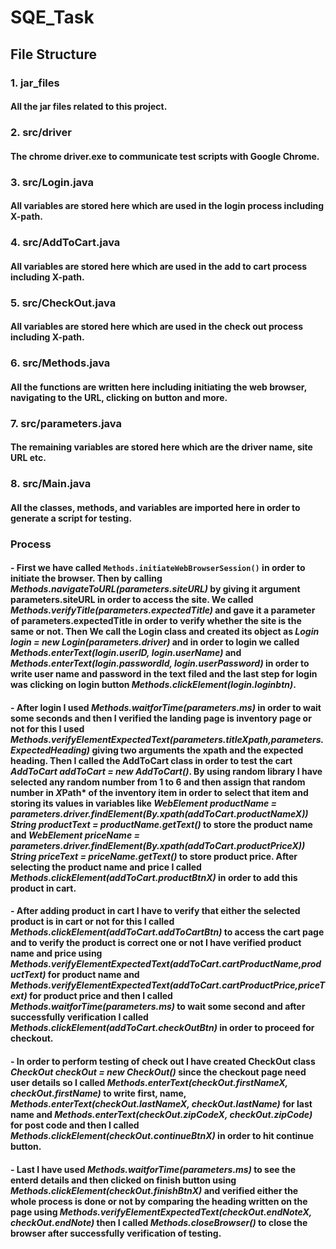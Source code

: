 # SQE_Task
## File Structure 

### 1. jar_files
#### All the jar files related to this project.

### 2. src/driver
#### The chrome driver.exe to communicate test scripts with Google Chrome.

### 3. src/Login.java
#### All variables are stored here which are used in the login process including X-path.

### 4. src/AddToCart.java
#### All variables are stored here which are used in the add to cart process including X-path.

### 5. src/CheckOut.java
#### All variables are stored here which are used in the check out process including X-path.

### 6. src/Methods.java
#### All the functions are written here including initiating the web browser, navigating to the URL, clicking on button and more.

### 7. src/parameters.java
#### The remaining variables are stored here which are the driver name, site URL etc. 

### 8. src/Main.java
#### All the classes, methods, and variables are imported here in order to generate a script for testing.

### Process
#### - First we have called ```Methods.initiateWebBrowserSession()``` in order to initiate the browser. Then by calling *Methods.navigateToURL(parameters.siteURL)* by giving it argument parameters.siteURL in order to access the site. We called *Methods.verifyTitle(parameters.expectedTitle)* and gave it a parameter of parameters.expectedTitle in order to verify whether the site is the same or not. Then We call the Login class and created its object as *Login login = new Login(parameters.driver)* and in order to login we called *Methods.enterText(login.userID, login.userName)* and *Methods.enterText(login.passwordId, login.userPassword)* in order to write user name and password in the text filed and the last step for login was clicking on login button *Methods.clickElement(login.loginbtn)*.

#### - After login I used *Methods.waitforTime(parameters.ms)* in order to wait some seconds and then I verified the landing page is inventory page or not for this I used *Methods.verifyElementExpectedText(parameters.titleXpath,parameters.ExpectedHeading)* giving two arguments the xpath and the expected heading. Then I called the AddToCart class in order to test the cart *AddToCart addToCart = new AddToCart()*. By using random library I have selected any random number from 1 to 6 and then assign that random number in *X*Path* of the inventory item in order to select that item and storing its values in variables like *WebElement productName = parameters.driver.findElement(By.xpath(addToCart.productNameX))* *String productText = productName.getText()* to store the product name and *WebElement priceName = parameters.driver.findElement(By.xpath(addToCart.productPriceX))* *String priceText = priceName.getText()* to store product price. After selecting the product name and price I called *Methods.clickElement(addToCart.productBtnX)* in order to add this product in cart.

#### - After adding product in cart I have to verify that either the selected product is in cart or not for this I called *Methods.clickElement(addToCart.addToCartBtn)* to access the cart page and to verify the product is correct one or not I have verified product name and price using *Methods.verifyElementExpectedText(addToCart.cartProductName,productText)* for product name and *Methods.verifyElementExpectedText(addToCart.cartProductPrice,priceText)* for product price and then I called *Methods.waitforTime(parameters.ms)* to wait some second and after successfully verification I called *Methods.clickElement(addToCart.checkOutBtn)* in order to proceed for checkout.

#### - In order to perform testing of check out I have created CheckOut class *CheckOut checkOut = new CheckOut()* since the checkout page need user details so I called *Methods.enterText(checkOut.firstNameX, checkOut.firstName)* to write first, name, *Methods.enterText(checkOut.lastNameX, checkOut.lastName)* for last name and *Methods.enterText(checkOut.zipCodeX, checkOut.zipCode)* for post code and then I called *Methods.clickElement(checkOut.continueBtnX)* in order to hit continue button.

#### - Last I have used *Methods.waitforTime(parameters.ms)* to see the enterd details and then clicked on finish button using *Methods.clickElement(checkOut.finishBtnX)* and verified either the whole process is done or not by comparing the heading written on the page using *Methods.verifyElementExpectedText(checkOut.endNoteX, checkOut.endNote)* then I called *Methods.closeBrowser()* to close the browser after successfully verification of testing.
